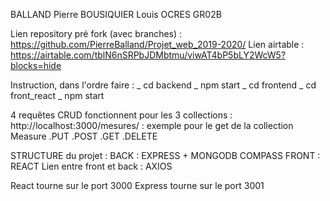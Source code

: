 BALLAND Pierre
BOUSIQUIER Louis        OCRES GR02B

Lien repository pré fork (avec branches) : https://github.com/PierreBalland/Projet_web_2019-2020/
Lien airtable : https://airtable.com/tblN6nSRPbJDMbtmu/viwAT4bP5bLY2WcW5?blocks=hide

Instruction, dans l'ordre faire : 
_ cd backend
_ npm start 
_ cd frontend
_ cd front_react 
_ npm start

4 requêtes CRUD fonctionnent pour les 3 collections : 
http://localhost:3000/mesures/  : exemple pour le get de la collection Measure
.PUT 
.POST 
.GET
.DELETE


STRUCTURE du projet : 
BACK : EXPRESS + MONGODB COMPASS
FRONT : REACT 
Lien entre front et back : AXIOS

React tourne sur le port 3000
Express tourne sur le port 3001

